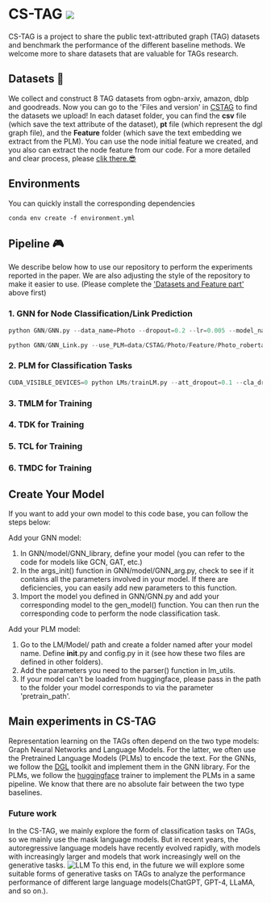 # CS-TAG  ![](https://img.shields.io/badge/license-MIT-blue)
CS-TAG is a project to share the public text-attributed graph (TAG) datasets and benchmark the performance of the different baseline methods.
We welcome more to share datasets that are valuable for TAGs research.


## Datasets 🔔
We collect and construct 8 TAG datasets from ogbn-arxiv, amazon, dblp and goodreads.
Now you can go to the 'Files and version' in [CSTAG](https://huggingface.co/datasets/Sherirto/CSTAG/tree/main) to find the datasets we upload!
In each dataset folder, you can find the **csv** file (which save the text attribute of the dataset), **pt** file (which represent the dgl graph file), and the **Feature** folder (which save the text embedding we extract from the PLM).
You can use the node initial feature we created, and you also can extract the node feature from our code. 
For a more detailed and clear process, please [clik there.😎](FeatureExtractor/README.md)

## Environments
You can quickly install the corresponding dependencies
```shell
conda env create -f environment.yml
```

## Pipeline 🎮
We describe below how to use our repository to perform the experiments reported in the paper. We are also adjusting the style of the repository to make it easier to use.
(Please complete the ['Datasets and Feature part'](FeatureExtractor/README.md) above first)
### 1. GNN for Node Classification/Link Prediction
```python
python GNN/GNN.py --data_name=Photo --dropout=0.2 --lr=0.005 --model_name=SAGE --n-epochs=1000 --n-hidden=256 --n-layers=3 --n-runs=5 --use_PLM=data/CSTAG/Photo/Feature/Photo_roberta_base_512_cls.npy
```
```python
python GNN/GNN_Link.py --use_PLM=data/CSTAG/Photo/Feature/Photo_roberta_base_512_cls.npy --path=data/CSTAG/Photo/LinkPrediction/ --graph_path=data/CSTAG/Photo/Photo.pt --gnn_model=GCN
```

### 2. PLM for Classification Tasks
```python
CUDA_VISIBLE_DEVICES=0 python LMs/trainLM.py --att_dropout=0.1 --cla_dropout=0.1 --dataset=Computers_RS --dropout=0.1 --epochs=4 --eq_batch_size=180 --eval_patience=20000 --grad_steps=1 --label_smoothing_factor=0.1 --lr=4e-05 --model=Deberta --per_device_bsz=60 --per_eval_bsz=1000 --train_ratio=0.2 --val_ratio=0.1 --warmup_epochs=1 --gpus=0 --wandb_name OFF --wandb_id OFF 
```

### 3. TMLM for Training

### 4. TDK for Training 

### 5. TCL for Training 

### 6. TMDC for Training 


## Create Your Model
If you want to add your own model to this code base, you can follow the steps below:

Add your GNN model:
1. In GNN/model/GNN_library, define your model (you can refer to the code for models like GCN, GAT, etc.)
2. In the args_init() function in GNN/model/GNN_arg.py, check to see if it contains all the parameters involved in your model. If there are deficiencies, you can easily add new parameters to this function.
3. Import the model you defined in GNN/GNN.py and add your corresponding model to the gen_model() function. You can then run the corresponding code to perform the node classification task.

Add your PLM model:
1. Go to the LM/Model/ path and create a folder named after your model name. Define __init__.py and config.py in it (see how these two files are defined in other folders).
2. Add the parameters you need to the parser() function in lm_utils.
3. If your model can't be loaded from huggingface, please pass in the path to the folder your model corresponds to via the parameter 'pretrain_path'.



## Main experiments in CS-TAG
Representation learning on the TAGs often depend on the two type models: Graph Neural Networks and Language Models.
For the latter, we often use the Pretrained Language Models (PLMs) to encode the text.
For the GNNs, we follow the [DGL](https://www.dgl.ai/) toolkit and implement them in the GNN library.
For the PLMs, we follow the [huggingface](https://huggingface.co/) trainer to implement the PLMs in a same pipeline.
We know that there are no absolute fair between the two type baselines.

[//]: # (We use the [wandb]&#40;https://wandb.ai/site&#41; to log the results of our experiments.)

[//]: # (We make public the logs of some of our experiments done and organized to promote more researchers to study TAG.)

[//]: # (- [x] [Node classification from GNN]&#40;https://wandb.ai/csu_tag/OGB-Arxiv-GNN/reports/GNN-Accuracy--Vmlldzo0MjcyMzk4&#41;)

[//]: # (- [x] [LM related in Ele-computers]&#40;https://wandb.ai//csu_tag/Computers/reports/Ele-Computers--Vmlldzo0NjMxNTA4&#41;)

### Future work
In the CS-TAG, we mainly explore the form of classification tasks on TAGs, so we mainly use the mask language models.
But in recent years, the autoregressive language models have recently evolved rapidly, with models with increasingly larger and models that work increasingly well on the generative tasks.
![LLM](LLM.png)
To this end, in the future we will explore some suitable forms of generative tasks on TAGs to analyze the performance performance of different large language models(ChatGPT, GPT-4, LLaMA, and so on.).


[//]: # (```bash)

[//]: # (./GNN                )

[//]: # (|---- model/                )

[//]: # (|        |---- Dataloader.py    # Load the data from CS-TAG     	)

[//]: # (|        |---- GNN_arg.py       # GNN settings &#40;e.g. dropout, n-layers, n-hidden&#41;)

[//]: # (|        |---- GNN_library.py   # CS-TAG GNN baselines&#40;e.g., mlp, GCN, GAT&#41;)

[//]: # (|---- GNN.py                    # .py for node classification task)

[//]: # (|---- GNN_Link.py                    # .py for link prediction task)

[//]: # (./LMs)

[//]: # (|---- Model/)

[//]: # (|        |---- Bert    # Save the config for the TinyBert, Bert-base and Bert-large)

[//]: # (|        |---- Deberta    # Save the config for the Deberta-base and Deberta-large)

[//]: # (|        |---- Distilbert    # Save the config for the Distilbert)

[//]: # (|        |---- Electra    # Save the config for the Electra-small, Electra-base and Electra-large)

[//]: # (|---- Train_Command/)

[//]: # (|        |---- Pretrain/    # Save the scripts for the topological pretraining )

[//]: # (|                |---- Scripts/    # Save the scripts for the topological pretraining )

[//]: # (|                       |---- TCL.sh   #  Scripts for the TCL)

[//]: # (|                       |---- TMLM.sh   #  Scripts for the TMLM)

[//]: # (|                       |---- TDK.sh   #  Scripts for the TDK)

[//]: # (|                       |---- TMDC.sh   #  Scripts for the TMDC)

[//]: # (|        |---- Co-Train.py    # .py for the Co-Training strategy)

[//]: # (|        |---- Toplogical_Pretrain.py    # .py for the toplogical pretraining strategy &#40;e.g., TCL,TDK,TMLM, TCL+TDK&#41;)

[//]: # (|---- Trainer/)

[//]: # (|        |---- Inf_trainer.py            # .py for getting node embedding from the PLMs)

[//]: # (|        |---- TCL_trainer.py            # Trainer &#40;following the huggingface&#41; for the TCL strategy)

[//]: # (|        |---- TDK_trainer.py            # Trainer &#40;following the huggingface&#41; for the TDK strategy)

[//]: # (|        |---- TMDC_trainer.py            # Trainer &#40;following the huggingface&#41; for the TMDC strategy)

[//]: # (|        |---- TLink_trainer.py            # Trainer &#40;following the huggingface&#41; for the TCL in the Link prediction tasks )

[//]: # (|        |---- lm_trainer.py                 # Trainer for node classification tasks)

[//]: # (|        |---- train_MLM.py                 #  .py for the TMLM tasks &#40;following the huggingface&#41;)

[//]: # (|---- utils/)

[//]: # (|        |---- data/    # Save the scripts for the topological pretraining )

[//]: # (|                |---- data_augmentation.py # the .py for generating the corpus for the TMLM tasks)

[//]: # (|                |---- datasets.py #  The defined dataset class for different tasks)

[//]: # (|                |---- preprocess.py #  Some commands for preprocessing the data &#40;e.g. tokenize_graph, split_graph&#41;)

[//]: # (|        |---- function )

[//]: # (|                |---- dgl_utils.py   # Some commands from dgl )

[//]: # (|                |---- hf_metric.py   # Some metric used in this benchmark &#40;e.g. accuracy, f1&#41;)

[//]: # (|        |---- modules)

[//]: # (|                |---- conf_utils.py)

[//]: # (|                |---- logger.py)

[//]: # (|        |---- settings.py    # Some config for the datasets. You can creat your dataset in this file!  )

[//]: # (|---- model.py       # Define the model for the donstream tasks)

[//]: # (|---- lm_utils.py    # Define the config for the PLM pipeline)

[//]: # (|---- trainLM.py     # Running for the node classification tasks)

[//]: # (|---- dist_runner.py  # Parallel way to training the model)

[//]: # (```)

